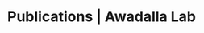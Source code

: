---
title: Publications | Awadalla Lab
permalink: /publications/
published: false
isPublic_b: true

publicationType_txt: journal
title_txt: "A map of human genome variation from population-scale sequencing."
pmid_ti: 20981092
publishDate_tdt: "2010-10-28T07:23:33.000Z"
journalTitle_txt: "Nature"
volume_ti: 467
issue_ti: 7319
doi_txt: "10.1038/nature09534"
authors_list: 
  - author_txt: "1000 Genomes Project Consortium."
  - author_txt: "Abecasis GR"
  - author_txt: "Altshuler D"
  - author_txt: "Auton A"
  - author_txt: "Brooks LD"
  - author_txt: "Durbin RM"
  - author_txt: "Gibbs RA"
  - author_txt: "Hurles ME"
  - author_txt: "McVean GA"
---